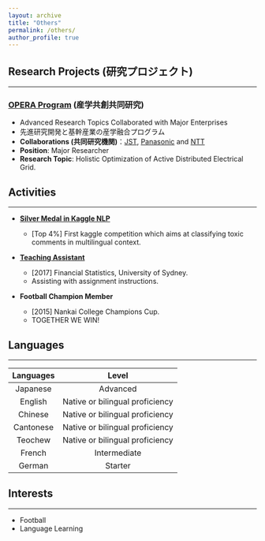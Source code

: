 ```yaml
---
layout: archive
title: "Others"
permalink: /others/
author_profile: true
---
```


## Research Projects (研究プロジェクト)
---

### [OPERA Program](https://www.jst.go.jp/opera/) (産学共創共同研究)

- Advanced Research Topics Collaborated with Major Enterprises
- 先進研究開発と基幹産業の産学融合プログラム
- **Collaborations (共同研究機関)**：[JST](https://www.jst.go.jp), [Panasonic](https://news.panasonic.com/jp/press/data/2019/01/jn190125-1/jn190125-1.html) and [NTT](https://www.ntt-east.co.jp/en/)
- **Position**: Major Researcher
- **Research Topic**: Holistic Optimization of Active Distributed Electrical Grid.



## Activities
---

- [**Silver Medal in Kaggle NLP**](https://www.kaggle.com/c/jigsaw-multilingual-toxic-comment-classification)
  
    - [Top 4%] First kaggle competition which aims at classifying toxic comments in multilingual context.
- [**Teaching Assistant**](https://www.sydney.edu.au/handbooks/science/subject_areas_fm/financial_mathematics_statistics.shtml)
  
    - [2017] Financial Statistics, University of Sydney.
    - Assisting with assignment instructions.
- **Football Champion Member**
  
    - [2015] Nankai College Champions Cup.
    - TOGETHER WE WIN!
    

## Languages

---



| Languages |    Level    |
| :-------: | :---------: |
| Japanese  |  Advanced   |
|  English  |  Native or bilingual proficiency  |
|  Chinese  |  Native or bilingual proficiency  |
| Cantonese |  Native or bilingual proficiency  |
|  Teochew  |  Native or bilingual proficiency  |
|  French   |  Intermediate  |
|  German   |  Starter  |

## Interests

---

- Football
- Language Learning
